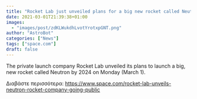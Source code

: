```yaml
---
title: "Rocket Lab just unveiled plans for a big new rocket called Neutron that could fly astronauts"
date: 2021-03-01T21:39:38+01:00
images:
  - "images/post/zdKLWukdhLvotYrotxpGNT.png"
author: "AstroBot"
categories: ["News"]
tags: ["space.com"]
draft: false
---
```


The private launch company Rocket Lab unveiled its plans to launch a big, new rocket called Neutron by 2024 on Monday (March 1). 

Διαβάστε περισσότερα: https://www.space.com/rocket-lab-unveils-neutron-rocket-company-going-public
